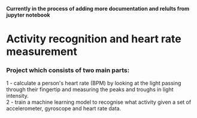 **Currently in the process of adding more documentation and relults from jupyter notebook**

# Activity recognition and heart rate measurement

### Project which consists of two main parts: <br>
1 - calculate a person's heart rate (BPM) by looking at the light passing through their fingertip and measuring the peaks and troughs in light intensity.<br> 
2 - train a machine learning model to recognise what activity given a set of accelerometer, gyroscope and heart rate data.
